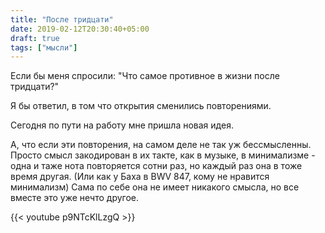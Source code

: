 ```yaml
---
title: "После тридцати"
date: 2019-02-12T20:30:40+05:00
draft: true
tags: ["мысли"]
---
```


Если бы меня спросили: "Что самое противное в жизни после тридцати?"

Я бы ответил, в том что открытия сменились повторениями.

Сегодня по пути на работу мне пришла новая идея.

А, что если эти повторения, на самом деле не так уж бессмысленны. 
Просто смысл закодирован в их такте, как в музыке, в минимализме - одна и таже нота повторяется сотни раз, но каждый раз она в тоже время другая.
(Или как у Баха в BWV 847, кому не нравится минимализм)
Сама по себе она не имеет никакого смысла, но все вместе это уже нечто другое.

{{< youtube p9NTcKlLzgQ >}}